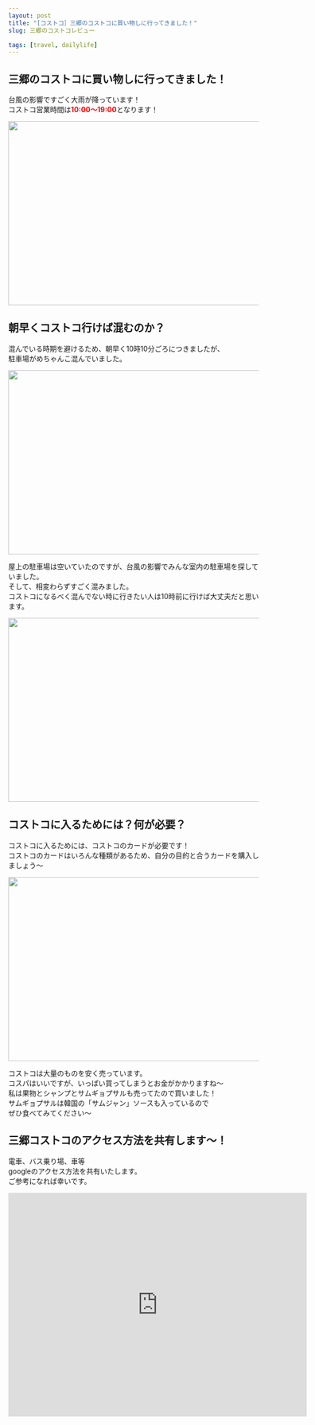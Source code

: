 ```yaml
---
layout: post
title: "[コストコ］三郷のコストコに買い物しに行ってきました！"
slug: 三郷のコストコレビュー

tags: [travel, dailylife]
---
```

  
## 三郷のコストコに買い物しに行ってきました！

台風の影響ですごく大雨が降っています！  
コストコ営業時間は<span style="color:red"><strong>10:00〜19:00</strong></span>となります！  

<img src="https://drive.google.com/uc?export=view&id=17VX-EfE3cYb24wN0IVr5y5s_E3tb10lL"  width="700" height="370">


  
## 朝早くコストコ行けば混むのか？

混んでいる時期を避けるため、朝早く10時10分ごろにつきましたが、  
駐車場がめちゃんこ混んでいました。  

<img src="https://drive.google.com/uc?export=view&id=10NZpZBiAyMea3KI-zRQhN6ohq6JrwOUj"  width="700" height="370">

屋上の駐車場は空いていたのですが、台風の影響でみんな室内の駐車場を探していました。  
そして、相変わらずすごく混みました。  
コストコになるべく混んでない時に行きたい人は10時前に行けば大丈夫だと思います。  



<img src="https://drive.google.com/uc?export=view&id=1YySO0QEYZ65jP3q4RchOFXh2fJNQ5VBE"  width="700" height="370">

## コストコに入るためには？何が必要？

コストコに入るためには、コストコのカードが必要です！  
コストコのカードはいろんな種類があるため、自分の目的と合うカードを購入しましょう〜  


<img src="https://drive.google.com/uc?export=view&id=1Z3mtCm4I8X2Gxt-cmyuAMlNElhHXNN6B"  width="700" height="370">

コストコは大量のものを安く売っています。  
コスパはいいですが、いっぱい買ってしまうとお金がかかりますね〜  
私は果物とシャンプとサムギョプサルも売ってたので買いました！  
サムギョプサルは韓国の「サムジャン」ソースも入っているので  
ぜひ食べてみてください〜  


      
##  三郷コストコのアクセス方法を共有します〜！

電車、バス乗り場、車等  
googleのアクセス方法を共有いたします。  
ご参考になれば幸いです。  

<iframe src="https://www.google.com/maps/embed?pb=!1m18!1m12!1m3!1d3233.506393848647!2d139.86195261568818!3d35.86110528015277!2m3!1f0!2f0!3f0!3m2!1i1024!2i768!4f13.1!3m3!1m2!1s0x60189a0fcfb10e83%3A0xb09f23316cc1edc3!2z7L2U7Iqk7Yq47L2UIO2ZgOyEuOydvCDsi6Drr7jsgqzthqDsoJA!5e0!3m2!1sko!2sjp!4v1628404472791!5m2!1sko!2sjp" width="600" height="450" style="border:0;" allowfullscreen="" loading="lazy"></iframe>